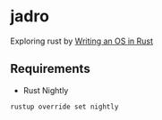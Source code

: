 # jadro

Exploring rust by [Writing an OS in Rust](https://os.phil-opp.com/)

## Requirements

- Rust Nightly
```bash
rustup override set nightly
```
